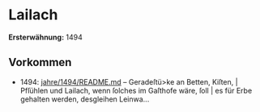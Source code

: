 # Lailach

**Ersterwähnung:** 1494

## Vorkommen
- 1494: [jahre/1494/README.md](../jahre/1494/README.md) – Geradeſtü>ke an Betten, Kiſten, |
Pfſühlen und Lailach, wenn ſolches im Gaſthofe wäre, ſoll |
es für Erbe gehalten werden, desgleihen Leinwa...
